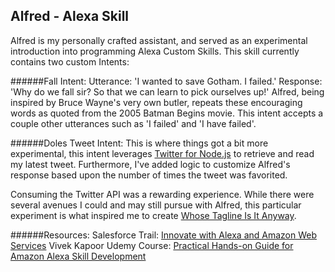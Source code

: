 ## Alfred - Alexa Skill

Alfred is my personally crafted assistant, and served as an experimental introduction into programming Alexa Custom Skills. This skill currently contains two custom Intents:

######Fall Intent: 
Utterance: 'I wanted to save Gotham. I failed.' Response: 'Why do we fall sir? So that we can learn to pick ourselves up!' Alfred, being inspired by Bruce Wayne's very own butler, repeats these encouraging words as quoted from the 2005 Batman Begins movie. This intent accepts a couple other utterances such as 'I failed' and 'I have failed'.

######Doles Tweet Intent: 
This is where things got a bit more experimental, this intent leverages [Twitter for Node.js](https://www.npmjs.com/package/twitter) to retrieve and read my latest tweet. Furthermore, I've added logic to customize Alfred's response based upon the number of times the tweet was favorited. 

Consuming the Twitter API was a rewarding experience. While there were several avenues I could and may still pursue with Alfred, this particular experiment is what inspired me to create [Whose Tagline Is It Anyway](https://github.com/matthewdoles/whose-tagline-is-it-anyway). 

######Resources:
Salesforce Trail: [Innovate with Alexa and Amazon Web Services](https://trailhead.salesforce.com/en/content/learn/trails/innovate-with-alexa-and-amazon-web-services)
Vivek Kapoor Udemy Course: [Practical Hands-on Guide for Amazon Alexa Skill Development](https://www.udemy.com/build-your-rad-personal-assistant-with-amazon-alexa-custom-skills/learn/lecture/8519268#overview)